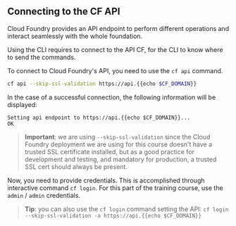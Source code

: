 Connecting to the CF API
------------------------

Cloud Foundry provides an API endpoint to perform different operations and interact seamlessly with the whole foundation.

Using the CLI requires to connect to the API CF, for the CLI to know where to send the commands.

To connect to Cloud Foundry's API, you need to use the `cf api` command.

```sh
cf api --skip-ssl-validation https://api.{{echo $CF_DOMAIN}}
```

In the case of a successful connection, the following information will be displayed:

```
Setting api endpoint to https://api.{{echo $CF_DOMAIN}}...
OK
```

> **Important**: we are using `--skip-ssl-validation` since the Cloud Foundry deployment we are using for this course doesn't have a trusted SSL certificate installed, but as a good practice for development and testing, and mandatory for production, a trusted SSL cert should always be present.

Now, you need to provide credentials. This is accomplished through interactive command `cf login`. For this part of the training course, use the `admin` / `admin` credentials.

> **Tip**: you can also use the `cf login` command setting the API: `cf login --skip-ssl-validation -a https://api.{{echo $CF_DOMAIN}}`
